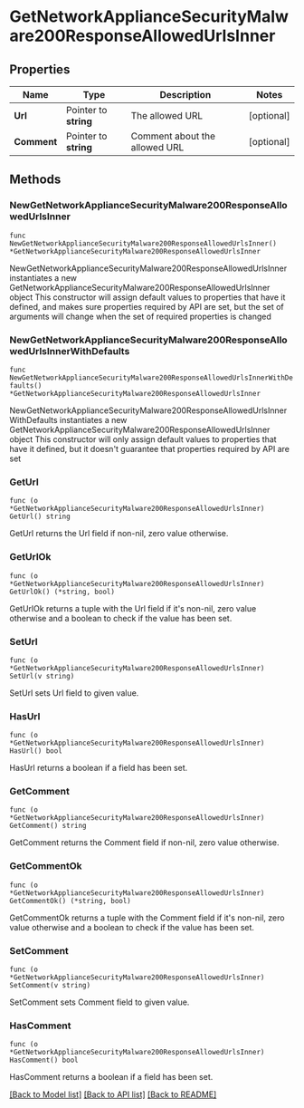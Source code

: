 # GetNetworkApplianceSecurityMalware200ResponseAllowedUrlsInner

## Properties

Name | Type | Description | Notes
------------ | ------------- | ------------- | -------------
**Url** | Pointer to **string** | The allowed URL | [optional] 
**Comment** | Pointer to **string** | Comment about the allowed URL | [optional] 

## Methods

### NewGetNetworkApplianceSecurityMalware200ResponseAllowedUrlsInner

`func NewGetNetworkApplianceSecurityMalware200ResponseAllowedUrlsInner() *GetNetworkApplianceSecurityMalware200ResponseAllowedUrlsInner`

NewGetNetworkApplianceSecurityMalware200ResponseAllowedUrlsInner instantiates a new GetNetworkApplianceSecurityMalware200ResponseAllowedUrlsInner object
This constructor will assign default values to properties that have it defined,
and makes sure properties required by API are set, but the set of arguments
will change when the set of required properties is changed

### NewGetNetworkApplianceSecurityMalware200ResponseAllowedUrlsInnerWithDefaults

`func NewGetNetworkApplianceSecurityMalware200ResponseAllowedUrlsInnerWithDefaults() *GetNetworkApplianceSecurityMalware200ResponseAllowedUrlsInner`

NewGetNetworkApplianceSecurityMalware200ResponseAllowedUrlsInnerWithDefaults instantiates a new GetNetworkApplianceSecurityMalware200ResponseAllowedUrlsInner object
This constructor will only assign default values to properties that have it defined,
but it doesn't guarantee that properties required by API are set

### GetUrl

`func (o *GetNetworkApplianceSecurityMalware200ResponseAllowedUrlsInner) GetUrl() string`

GetUrl returns the Url field if non-nil, zero value otherwise.

### GetUrlOk

`func (o *GetNetworkApplianceSecurityMalware200ResponseAllowedUrlsInner) GetUrlOk() (*string, bool)`

GetUrlOk returns a tuple with the Url field if it's non-nil, zero value otherwise
and a boolean to check if the value has been set.

### SetUrl

`func (o *GetNetworkApplianceSecurityMalware200ResponseAllowedUrlsInner) SetUrl(v string)`

SetUrl sets Url field to given value.

### HasUrl

`func (o *GetNetworkApplianceSecurityMalware200ResponseAllowedUrlsInner) HasUrl() bool`

HasUrl returns a boolean if a field has been set.

### GetComment

`func (o *GetNetworkApplianceSecurityMalware200ResponseAllowedUrlsInner) GetComment() string`

GetComment returns the Comment field if non-nil, zero value otherwise.

### GetCommentOk

`func (o *GetNetworkApplianceSecurityMalware200ResponseAllowedUrlsInner) GetCommentOk() (*string, bool)`

GetCommentOk returns a tuple with the Comment field if it's non-nil, zero value otherwise
and a boolean to check if the value has been set.

### SetComment

`func (o *GetNetworkApplianceSecurityMalware200ResponseAllowedUrlsInner) SetComment(v string)`

SetComment sets Comment field to given value.

### HasComment

`func (o *GetNetworkApplianceSecurityMalware200ResponseAllowedUrlsInner) HasComment() bool`

HasComment returns a boolean if a field has been set.


[[Back to Model list]](../README.md#documentation-for-models) [[Back to API list]](../README.md#documentation-for-api-endpoints) [[Back to README]](../README.md)


